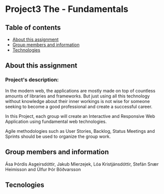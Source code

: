 ﻿# Project3 The - Fundamentals
 
## Table of contents
* [About this assignment](#about-project)
* [Group members and information](#group-members-info)
* [Technologies](#technologies)


## About this assignment
### Project's description: 
In the modern web, the applications are mostly made on top of countless amounts of libraries and frameworks. But just using all this technology without knowledge about their inner workings is not wise for someone seeking to become a good professional and create a successful career.

In this Project, each group will create an Interactive and Responsive Web Application using fundamental web technologies.

Agile methodologies such as User Stories, Backlog, Status Meetings and Sprints should be used to organize the group work.


## Group members and information
Ása Þórdís Asgeirsdóttir, Jakub Mierzejek, Lóa Kristjánsdóttir, Stefán Snær Heimisson and Úlfur Þór Böðvarsson

## Tecnologies



